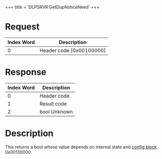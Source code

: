 +++
title = 'DLPSRVR:GetDupNoticeNeed'
+++

# Request

| Index Word | Description                |
|------------|----------------------------|
| 0          | Header code \[0x00100000\] |

# Response

| Index Word | Description  |
|------------|--------------|
| 0          | Header code  |
| 1          | Result code  |
| 2          | bool Unknown |

# Description

This returns a bool whose value depends on internal state and [config
block](Config_Savegame "wikilink") 0x00130000
